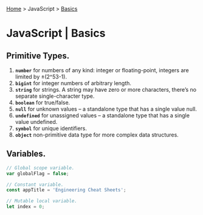[Home](../index.md) > JavaScript > [Basics](./js_basics.md)

# JavaScript | Basics

## Primitive Types.

1. **`number`** for numbers of any kind: integer or floating-point, integers are limited by ±(2^53-1).
1. **`bigint`** for integer numbers of arbitrary length.
1. **`string`** for strings. A string may have zero or more characters, there’s no separate single-character type.
1. **`boolean`** for true/false.
1. **`null`** for unknown values – a standalone type that has a single value null.
1. **`undefined`** for unassigned values – a standalone type that has a single value undefined.
1. **`symbol`** for unique identifiers.
1. **`object`** non-primitive data type for more complex data structures.

## Variables.

```javascript
// Global scope variable.
var globalFlag = false;

// Constant variable.
const appTitle = 'Engineering Cheat Sheets';

// Mutable local variable.
let index = 0;
```
